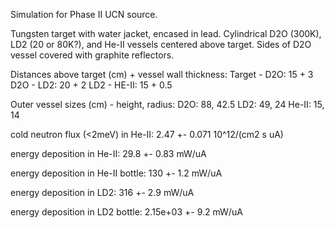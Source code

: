 Simulation for Phase II UCN source.

Tungsten target with water jacket, encased in lead.
Cylindrical D2O (300K), LD2 (20 or 80K?), and He-II vessels centered above target.
Sides of D2O vessel covered with graphite reflectors.

Distances above target (cm) + vessel wall thickness:
Target - D2O: 15 + 3
D2O - LD2: 20 + 2
LD2 - HE-II: 15 + 0.5

Outer vessel sizes (cm) - height, radius:
D2O: 88, 42.5
LD2: 49, 24
He-II: 15, 14

cold neutron flux (<2meV) in He-II:
2.47 +- 0.071 10^12/(cm2 s uA)

energy deposition in He-II:
29.8 +- 0.83 mW/uA

energy deposition in He-II bottle:
130 +- 1.2 mW/uA

energy deposition in LD2:
316 +- 2.9 mW/uA

energy deposition in LD2 bottle:
2.15e+03 +- 9.2 mW/uA

